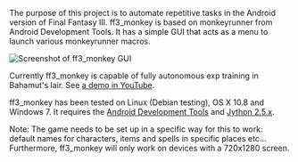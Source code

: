 The purpose of this project is to automate repetitive tasks in the Android version of Final Fantasy III. ff3\_monkey is based on monkeyrunner from Android Development Tools. It has a simple GUI that acts as a menu to launch various monkeyrunner macros.

![Screenshot of ff3\_monkey GUI](https://raw.github.com/yarogami/ff3_monkey/master/gui_screenshot.png)

Currently ff3\_monkey is capable of fully autonomous exp training in Bahamut's lair. See [a demo in YouTube](http://youtu.be/mRf27ptouD4).

ff3\_monkey has been tested on Linux (Debian testing), OS X 10.8 and Windows 7. It requires the [Android Development Tools](http://developer.android.com/tools/help/adt.html) and [Jython 2.5.x](http://www.jython.org/downloads.html).

Note: The game needs to be set up in a specific way for this to work: default names for characters, items and spells in specific places etc... Furthermore, ff3\_monkey will only work on devices with a 720x1280 screen.

